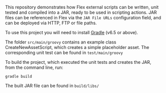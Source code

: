 This repository demonstrates how Flex external scripts can be written, unit tested and compiled into a JAR, ready to
 be used in scripting actions. JAR files can be referenced in Flex via the `JAR File URLs` configuration field, and can be
  deployed via HTTP, FTP or file paths.

To use this project you will need to install [Gradle](https://gradle.org/) (v6.5 or above).

The folder `src/main/groovy` contains an example class CreateNewAssetScript, which creates a simple placeholder asset. The
 corresponding unit test can be found in `test/main/groovy`
 
To build the project, which executed the unit tests and creates the JAR, from the command line, run:
```
gradle build
```
The built JAR file can be found in `build/libs/`